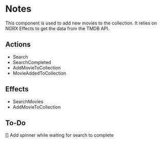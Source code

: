 # Notes

This component is used to add new movies to the collection. It relies on NGRX Effects to get the data from the TMDB API.

## Actions

- Search
- SearchCompleted
- AddMovieToCollection
- MovieAddedToCollection

## Effects

- SearchMovies
- AddMovieToCollection

## To-Do
[] Add spinner while waiting for search to complete

